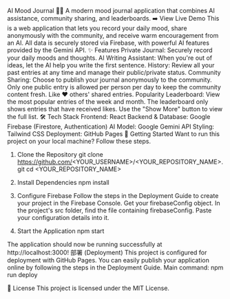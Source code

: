 AI Mood Journal 📝✨
A modern mood journal application that combines AI assistance, community sharing, and leaderboards.
➡️ View Live Demo
This is a web application that lets you record your daily mood, share anonymously with the community, and receive warm encouragement from an AI. All data is securely stored via Firebase, with powerful AI features provided by the Gemini API.
✨ Features
Private Journal: Securely record your daily moods and thoughts.
AI Writing Assistant: When you're out of ideas, let the AI help you write the first sentence.
History: Review all your past entries at any time and manage their public/private status.
Community Sharing:
Choose to publish your journal anonymously to the community.
Only one public entry is allowed per person per day to keep the community content fresh.
Like ❤️ others' shared entries.
Popularity Leaderboard:
View the most popular entries of the week and month.
The leaderboard only shows entries that have received likes.
Use the "Show More" button to view the full list.
🛠️ Tech Stack
Frontend: React
Backend & Database: Google Firebase (Firestore, Authentication)
AI Model: Google Gemini API
Styling: Tailwind CSS
Deployment: GitHub Pages
🚀 Getting Started
Want to run this project on your local machine? Follow these steps.
1. Clone the Repository
git clone https://github.com/<YOUR_USERNAME>/<YOUR_REPOSITORY_NAME>.git
cd <YOUR_REPOSITORY_NAME>


2. Install Dependencies
npm install


3. Configure Firebase
Follow the steps in the Deployment Guide to create your project in the Firebase Console.
Get your firebaseConfig object.
In the project's src folder, find the file containing firebaseConfig.
Paste your configuration details into it.
4. Start the Application
npm start


The application should now be running successfully at http://localhost:3000!
部署 (Deployment)
This project is configured for deployment with GitHub Pages. You can easily publish your application online by following the steps in the Deployment Guide.
Main command:
npm run deploy


📄 License
This project is licensed under the MIT License.
